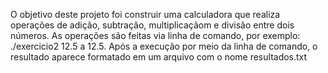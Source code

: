 O objetivo deste projeto foi construir uma calculadora que realiza operações de adição, subtração, multiplicaçãom e divisão entre dois números.
As operações são feitas via linha de comando, por exemplo: ./exercicio2 12.5 a 12.5. Após a execução por meio da linha de comando, o resultado aparece formatado em um arquivo com o nome resultados.txt
